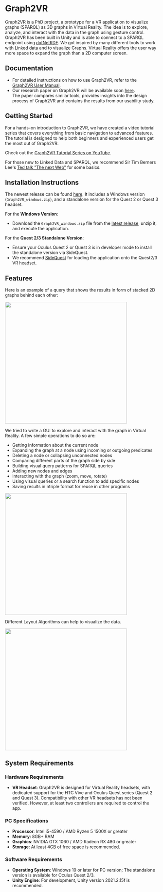 # Graph2VR

Graph2VR is a PhD project, a prototype for a VR application to visualize graphs (SPARQL) as 3D graphs in Virtual Reality. The idea is to explore, analyze, and interact with the data in the graph using gesture control. Graph2VR has been built in Unity and is able to connect to a SPARQL endpoint using [dotNetRDF](https://dotnetrdf.org/). We got inspired by many different tools to work with Linked data and to visualize Graphs. Virtual Reality offers the user way more space to expand the graph than a 2D computer screen.

## Documentation

- For detailed instructions on how to use Graph2VR, refer to the [Graph2VR User Manual](https://doi.org/10.5281/zenodo.8040594).
- Our research paper on Graph2VR will be available soon [here](https://doi.org/10.1093/database/baae008).<br>
  The paper compares similar tools, provides insights into the design process of Graph2VR and contains the results from our usability study.

## Getting Started

For a hands-on introduction to Graph2VR, we have created a video tutorial series that covers everything from basic navigation to advanced features. 
The tutorial is designed to help both beginners and experienced users get the most out of Graph2VR.

Check out the [Graph2VR Tutorial Series on YouTube](https://www.youtube.com/playlist?list=PLRQCsKSUyhNIdUzBNRTmE-_JmuiOEZbdH). 

For those new to Linked Data and SPARQL, we recommend Sir Tim Berners Lee's [Ted talk "The next Web"](https://www.ted.com/talks/tim_berners_lee_the_next_web) for some basics.

## Installation Instructions

The newest release can be found [here](https://github.com/molgenis/Graph2VR/releases).
It includes a Windows version (`Graph2VR_windows.zip`), and a standalone version for the Quest 2 or Quest 3 headset.

For the **Windows Version**: 
- Download the `Graph2VR_windows.zip` file from the [latest release](https://github.com/molgenis/Graph2VR/releases), unzip it, and execute the application.

For the **Quest 2/3 Standalone Version**:
- Ensure your Oculus Quest 2 or Quest 3 is in developer mode to install the standalone version via SideQuest.
- We recommend [SideQuest](https://sidequestvr.com/download) for loading the application onto the Quest2/3 VR headset.

## Features

Here is an example of a query that shows the results in form of stacked 2D graphs behind each other:

<img src="https://github.com/molgenis/Graph2VR/assets/49238704/aa144a7e-96c6-474b-b8b4-a807d1b3e6b1" width="400">

We tried to write a GUI to explore and interact with the graph in Virtual Reality. 
A few simple operations to do so are:

- Getting information about the current node
- Expanding the graph at a node using incoming or outgoing predicates
- Deleting a node or collapsing unconnected nodes
- Comparing different parts of the graph side by side
- Building visual query patterns for SPARQL queries
- Adding new nodes and edges
- Interacting with the graph (zoom, move, rotate)
- Using visual queries or a search function to add specific nodes
- Saving results in ntriple format for reuse in other programs

<img src="https://github.com/molgenis/Graph2VR/assets/49238704/45a87902-f7f3-43d7-8e38-d05b2a12bb35" width="400">

Different Layout Algorithms can help to visualize the data.

<img src="https://github.com/molgenis/Graph2VR/assets/49238704/673d2008-c93b-4e8f-9505-3cdcb2ba52cd" width="400">

## System Requirements

### Hardware Requirements
- **VR Headset**: Graph2VR is designed for Virtual Reality headsets, with dedicated support for the HTC Vive and Oculus Quest series (Quest 2 and Quest 3). 
Compatibility with other VR headsets has not been verified. However, at least two controllers are required to control the app.


### PC Specifications
  - **Processor**: Intel i5-4590 / AMD Ryzen 5 1500X or greater
  - **Memory**: 8GB+ RAM
  - **Graphics**: NVIDIA GTX 1060 / AMD Radeon RX 480 or greater
  - **Storage**: At least 4GB of free space is recommended.

### Software Requirements
- **Operating System**: Windows 10 or later for PC version; The standalone version is available for Oculus Quest 2/3.
- **Unity Engine**: For development, Unity version 2021.2.15f is recommended.
